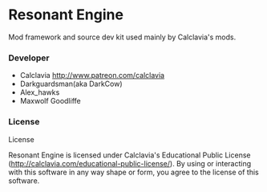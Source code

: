 Resonant Engine
======
Mod framework and source dev kit used mainly by Calclavia's mods.


### Developer
* Calclavia http://www.patreon.com/calclavia
* Darkguardsman(aka DarkCow)
* Alex_hawks
* Maxwolf Goodliffe


### License
License

Resonant Engine is licensed under Calclavia's Educational Public License (http://calclavia.com/educational-public-license/). By using or interacting with this software in any way shape or form, you agree to the license of this software.
